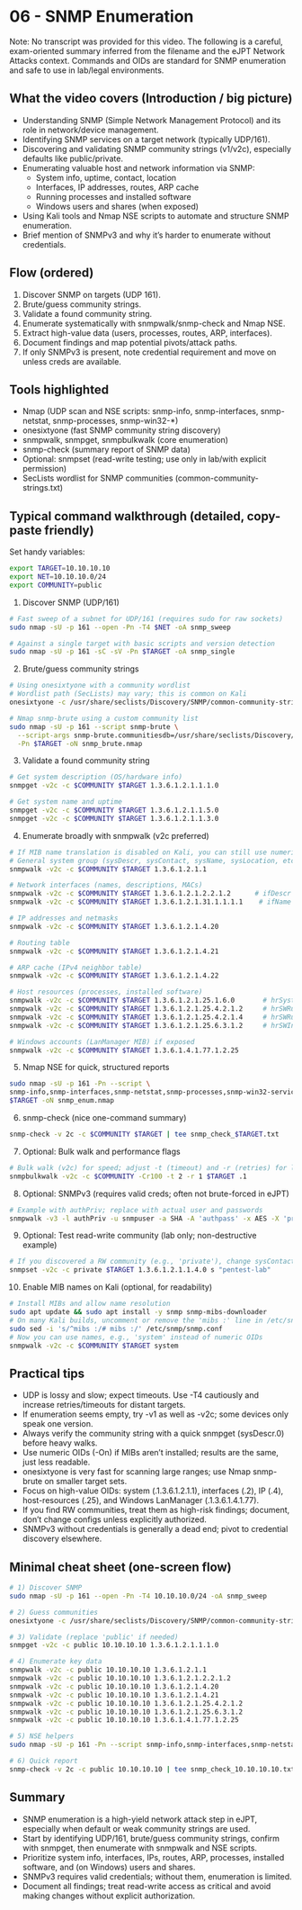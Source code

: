 # 06 - SNMP Enumeration

Note: No transcript was provided for this video. The following is a careful, exam-oriented summary inferred from the filename and the eJPT Network Attacks context. Commands and OIDs are standard for SNMP enumeration and safe to use in lab/legal environments.

## What the video covers (Introduction / big picture)
- Understanding SNMP (Simple Network Management Protocol) and its role in network/device management.
- Identifying SNMP services on a target network (typically UDP/161).
- Discovering and validating SNMP community strings (v1/v2c), especially defaults like public/private.
- Enumerating valuable host and network information via SNMP:
  - System info, uptime, contact, location
  - Interfaces, IP addresses, routes, ARP cache
  - Running processes and installed software
  - Windows users and shares (when exposed)
- Using Kali tools and Nmap NSE scripts to automate and structure SNMP enumeration.
- Brief mention of SNMPv3 and why it’s harder to enumerate without credentials.

## Flow (ordered)
1. Discover SNMP on targets (UDP 161).
2. Brute/guess community strings.
3. Validate a found community string.
4. Enumerate systematically with snmpwalk/snmp-check and Nmap NSE.
5. Extract high-value data (users, processes, routes, ARP, interfaces).
6. Document findings and map potential pivots/attack paths.
7. If only SNMPv3 is present, note credential requirement and move on unless creds are available.

## Tools highlighted
- Nmap (UDP scan and NSE scripts: snmp-info, snmp-interfaces, snmp-netstat, snmp-processes, snmp-win32-*)
- onesixtyone (fast SNMP community string discovery)
- snmpwalk, snmpget, snmpbulkwalk (core enumeration)
- snmp-check (summary report of SNMP data)
- Optional: snmpset (read-write testing; use only in lab/with explicit permission)
- SecLists wordlist for SNMP communities (common-community-strings.txt)

## Typical command walkthrough (detailed, copy-paste friendly)

Set handy variables:
```bash
export TARGET=10.10.10.10
export NET=10.10.10.0/24
export COMMUNITY=public
```

1) Discover SNMP (UDP/161)
```bash
# Fast sweep of a subnet for UDP/161 (requires sudo for raw sockets)
sudo nmap -sU -p 161 --open -Pn -T4 $NET -oA snmp_sweep

# Against a single target with basic scripts and version detection
sudo nmap -sU -p 161 -sC -sV -Pn $TARGET -oA snmp_single
```

2) Brute/guess community strings
```bash
# Using onesixtyone with a community wordlist
# Wordlist path (SecLists) may vary; this is common on Kali
onesixtyone -c /usr/share/seclists/Discovery/SNMP/common-community-strings.txt $TARGET

# Nmap snmp-brute using a custom community list
sudo nmap -sU -p 161 --script snmp-brute \
  --script-args snmp-brute.communitiesdb=/usr/share/seclists/Discovery/SNMP/common-community-strings.txt \
  -Pn $TARGET -oN snmp_brute.nmap
```

3) Validate a found community string
```bash
# Get system description (OS/hardware info)
snmpget -v2c -c $COMMUNITY $TARGET 1.3.6.1.2.1.1.1.0

# Get system name and uptime
snmpget -v2c -c $COMMUNITY $TARGET 1.3.6.1.2.1.1.5.0
snmpget -v2c -c $COMMUNITY $TARGET 1.3.6.1.2.1.1.3.0
```

4) Enumerate broadly with snmpwalk (v2c preferred)
```bash
# If MIB name translation is disabled on Kali, you can still use numeric OIDs.
# General system group (sysDescr, sysContact, sysName, sysLocation, etc.)
snmpwalk -v2c -c $COMMUNITY $TARGET 1.3.6.1.2.1.1

# Network interfaces (names, descriptions, MACs)
snmpwalk -v2c -c $COMMUNITY $TARGET 1.3.6.1.2.1.2.2.1.2      # ifDescr
snmpwalk -v2c -c $COMMUNITY $TARGET 1.3.6.1.2.1.31.1.1.1.1    # ifName (extended)

# IP addresses and netmasks
snmpwalk -v2c -c $COMMUNITY $TARGET 1.3.6.1.2.1.4.20

# Routing table
snmpwalk -v2c -c $COMMUNITY $TARGET 1.3.6.1.2.1.4.21

# ARP cache (IPv4 neighbor table)
snmpwalk -v2c -c $COMMUNITY $TARGET 1.3.6.1.2.1.4.22

# Host resources (processes, installed software)
snmpwalk -v2c -c $COMMUNITY $TARGET 1.3.6.1.2.1.25.1.6.0       # hrSystemProcesses
snmpwalk -v2c -c $COMMUNITY $TARGET 1.3.6.1.2.1.25.4.2.1.2     # hrSWRunName (running processes)
snmpwalk -v2c -c $COMMUNITY $TARGET 1.3.6.1.2.1.25.4.2.1.4     # hrSWRunPath (process paths)
snmpwalk -v2c -c $COMMUNITY $TARGET 1.3.6.1.2.1.25.6.3.1.2     # hrSWInstalledName (installed software)

# Windows accounts (LanManager MIB) if exposed
snmpwalk -v2c -c $COMMUNITY $TARGET 1.3.6.1.4.1.77.1.2.25
```

5) Nmap NSE for quick, structured reports
```bash
sudo nmap -sU -p 161 -Pn --script \
snmp-info,snmp-interfaces,snmp-netstat,snmp-processes,snmp-win32-services,snmp-win32-users,snmp-win32-shares \
$TARGET -oN snmp_enum.nmap
```

6) snmp-check (nice one-command summary)
```bash
snmp-check -v 2c -c $COMMUNITY $TARGET | tee snmp_check_$TARGET.txt
```

7) Optional: Bulk walk and performance flags
```bash
# Bulk walk (v2c) for speed; adjust -t (timeout) and -r (retries) for lossy networks
snmpbulkwalk -v2c -c $COMMUNITY -Cr100 -t 2 -r 1 $TARGET .1
```

8) Optional: SNMPv3 (requires valid creds; often not brute-forced in eJPT)
```bash
# Example with authPriv; replace with actual user and passwords
snmpwalk -v3 -l authPriv -u snmpuser -a SHA -A 'authpass' -x AES -X 'privpass' $TARGET 1.3.6.1.2.1.1
```

9) Optional: Test read-write community (lab only; non-destructive example)
```bash
# If you discovered a RW community (e.g., 'private'), change sysContact temporarily (lab only!)
snmpset -v2c -c private $TARGET 1.3.6.1.2.1.1.4.0 s "pentest-lab"
```

10) Enable MIB names on Kali (optional, for readability)
```bash
# Install MIBs and allow name resolution
sudo apt update && sudo apt install -y snmp snmp-mibs-downloader
# On many Kali builds, uncomment or remove the 'mibs :' line in /etc/snmp/snmp.conf
sudo sed -i 's/^mibs :/# mibs :/' /etc/snmp/snmp.conf
# Now you can use names, e.g., 'system' instead of numeric OIDs
snmpwalk -v2c -c $COMMUNITY $TARGET system
```

## Practical tips
- UDP is lossy and slow; expect timeouts. Use -T4 cautiously and increase retries/timeouts for distant targets.
- If enumeration seems empty, try -v1 as well as -v2c; some devices only speak one version.
- Always verify the community string with a quick snmpget (sysDescr.0) before heavy walks.
- Use numeric OIDs (-On) if MIBs aren’t installed; results are the same, just less readable.
- onesixtyone is very fast for scanning large ranges; use Nmap snmp-brute on smaller target sets.
- Focus on high-value OIDs: system (.1.3.6.1.2.1.1), interfaces (.2), IP (.4), host-resources (.25), and Windows LanManager (.1.3.6.1.4.1.77).
- If you find RW communities, treat them as high-risk findings; document, don’t change configs unless explicitly authorized.
- SNMPv3 without credentials is generally a dead end; pivot to credential discovery elsewhere.

## Minimal cheat sheet (one-screen flow)
```bash
# 1) Discover SNMP
sudo nmap -sU -p 161 --open -Pn -T4 10.10.10.0/24 -oA snmp_sweep

# 2) Guess communities
onesixtyone -c /usr/share/seclists/Discovery/SNMP/common-community-strings.txt 10.10.10.10

# 3) Validate (replace 'public' if needed)
snmpget -v2c -c public 10.10.10.10 1.3.6.1.2.1.1.1.0

# 4) Enumerate key data
snmpwalk -v2c -c public 10.10.10.10 1.3.6.1.2.1.1
snmpwalk -v2c -c public 10.10.10.10 1.3.6.1.2.1.2.2.1.2
snmpwalk -v2c -c public 10.10.10.10 1.3.6.1.2.1.4.20
snmpwalk -v2c -c public 10.10.10.10 1.3.6.1.2.1.4.21
snmpwalk -v2c -c public 10.10.10.10 1.3.6.1.2.1.25.4.2.1.2
snmpwalk -v2c -c public 10.10.10.10 1.3.6.1.2.1.25.6.3.1.2
snmpwalk -v2c -c public 10.10.10.10 1.3.6.1.4.1.77.1.2.25

# 5) NSE helpers
sudo nmap -sU -p 161 -Pn --script snmp-info,snmp-interfaces,snmp-netstat,snmp-processes,snmp-win32-services,snmp-win32-users,snmp-win32-shares 10.10.10.10 -oN snmp_enum.nmap

# 6) Quick report
snmp-check -v 2c -c public 10.10.10.10 | tee snmp_check_10.10.10.10.txt
```

## Summary
- SNMP enumeration is a high-yield network attack step in eJPT, especially when default or weak community strings are used.
- Start by identifying UDP/161, brute/guess community strings, confirm with snmpget, then enumerate with snmpwalk and NSE scripts.
- Prioritize system info, interfaces, IPs, routes, ARP, processes, installed software, and (on Windows) users and shares.
- SNMPv3 requires valid credentials; without them, enumeration is limited.
- Document all findings; treat read-write access as critical and avoid making changes without explicit authorization.